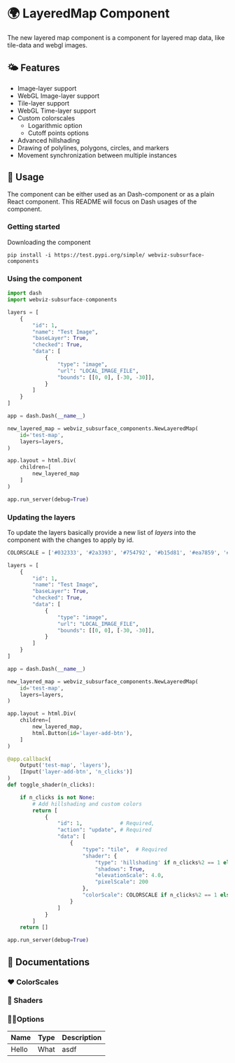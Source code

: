 # 🌍 LayeredMap Component
The new layered map component is a component for layered map data, like tile-data and webgl images. 

## 🌤 Features
* Image-layer support
* WebGL Image-layer support
* Tile-layer support
* WebGL Time-layer support
* Custom colorscales
    * Logarithmic option
    * Cutoff points options   
* Advanced hillshading
* Drawing of polylines, polygons, circles, and markers
* Movement synchronization between multiple instances

## 🌋 Usage
The component can be either used as an Dash-component or as a plain React component. This README will focus on Dash usages of the component.

### Getting started
Downloading the component
```
pip install -i https://test.pypi.org/simple/ webviz-subsurface-components
```

### Using the component

```python
import dash
import webviz-subsurface-components

layers = [
    {
        "id": 1,
        "name": "Test Image",
        "baseLayer": True,
        "checked": True,
        "data": [
            {
                "type": "image",
                "url": "LOCAL_IMAGE_FILE",
                "bounds": [[0, 0], [-30, -30]],
            }
        ]
    }
]

app = dash.Dash(__name__)

new_layered_map = webviz_subsurface_components.NewLayeredMap(
    id='test-map',
    layers=layers,
)

app.layout = html.Div(
    children=[
        new_layered_map
    ]
)

app.run_server(debug=True)

```

### Updating the layers
To update the layers basically provide a new list of _layers_ into the component with the changes to apply by id.

```python
COLORSCALE = ['#032333', '#2a3393', '#754792', '#b15d81', '#ea7859', '#fbb33c', '#e7fa5a']

layers = [
    {
        "id": 1,
        "name": "Test Image",
        "baseLayer": True,
        "checked": True,
        "data": [
            {
                "type": "image",
                "url": "LOCAL_IMAGE_FILE",
                "bounds": [[0, 0], [-30, -30]],
            }
        ]
    }
]

app = dash.Dash(__name__)

new_layered_map = webviz_subsurface_components.NewLayeredMap(
    id='test-map',
    layers=layers,
)

app.layout = html.Div(
    children=[
        new_layered_map,
        html.Button(id='layer-add-btn'),
    ]
)

@app.callback(
    Output('test-map', 'layers'),
    [Input('layer-add-btn', 'n_clicks')]
)
def toggle_shader(n_clicks):

    if n_clicks is not None:
        # Add hillshading and custom colors
        return [
            {
                "id": 1,            # Required,
                "action": "update", # Required
                "data": [
                    {
                        "type": "tile",  # Required
                        "shader": {
                            "type": 'hillshading' if n_clicks%2 == 1 else None, 
                            "shadows": True,
                            "elevationScale": 4.0,
                            "pixelScale": 200
                        },
                        "colorScale": COLORSCALE if n_clicks%2 == 1 else None 
                    }
                ]
            }
        ]
    return []

app.run_server(debug=True)
```

## 🔰 Documentations

### ❤ ColorScales

### 🌋 Shaders

### 🏴‍☠️Options 

| Name |  Type | Description |
|------|-------|-------------|
| Hello| What  | asdf        |